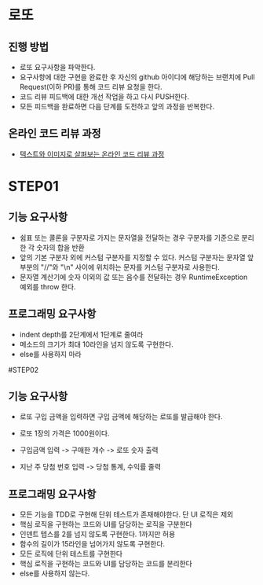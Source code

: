 # 로또
## 진행 방법
* 로또 요구사항을 파악한다.
* 요구사항에 대한 구현을 완료한 후 자신의 github 아이디에 해당하는 브랜치에 Pull Request(이하 PR)를 통해 코드 리뷰 요청을 한다.
* 코드 리뷰 피드백에 대한 개선 작업을 하고 다시 PUSH한다.
* 모든 피드백을 완료하면 다음 단계를 도전하고 앞의 과정을 반복한다.

## 온라인 코드 리뷰 과정
* [텍스트와 이미지로 살펴보는 온라인 코드 리뷰 과정](https://github.com/next-step/nextstep-docs/tree/master/codereview)

# STEP01
## 기능 요구사항
- 쉼표 또는 콜론을 구분자로 가지는 문자열을 전달하는 경우 구분자를 기준으로 분리한 각 숫자의 합을 반환
- 앞의 기본 구분자 외에 커스텀 구분자를 지정할 수 있다. 커스텀 구분자는 문자열 앞부분의 "//"와 "\n" 사이에 위치하는 문자를 커스텀 구분자로 사용한다.
- 문자열 계산기에 숫자 이외의 값 또는 음수를 전달하는 경우 RuntimeException 예외를 throw 한다.

## 프로그래밍 요구사항
- indent depth를 2단계에서 1단계로 줄여라
- 메소드의 크기가 최대 10라인을 넘지 않도록 구현한다.
- else를 사용하지 마라

#STEP02
## 기능 요구사항
- 로또 구입 금액을 입력하면 구입 금액에 해당하는 로또를 발급해야 한다.
- 로또 1장의 가격은 1000원이다.

- 구입금액 입력 -> 구매한 개수 -> 로또 숫자 출력
- 지난 주 당첨 번호 입력 -> 당첨 통계, 수익률 줄력

## 프로그래밍 요구사항
- 모든 기능을 TDD로 구현해 단위 테스트가 존재해야한다. 단 UI 로직은 제외
- 핵심 로직을 구현하는 코드와 UI를 담당하는 로직을 구분한다
- 인덴트 텝스를 2를 넘지 않도록 구현한다. 1까지만 허용
- 함수의 길이가 15라인을 넘어가지 않도록 구현한다.
- 모든 로직에 단위 테스트를 구현한다
- 핵심 로직을 구현하는 코드와 UI를 담당하는 코드를 분리한다
- else를 사용하지 않는다. 